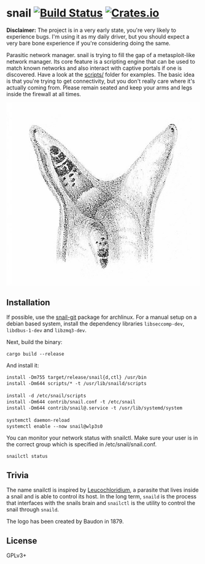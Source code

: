 # snail [![Build Status][travis-img]][travis] [![Crates.io][crates-img]][crates]

[travis-img]:   https://travis-ci.org/kpcyrd/snail.svg?branch=master
[travis]:       https://travis-ci.org/kpcyrd/snail
[crates-img]:   https://img.shields.io/crates/v/snail.svg
[crates]:       https://crates.io/crates/snail

**Disclaimer:** The project is in a very early state, you're very likely to
experience bugs. I'm using it as my daily driver, but you should expect a very
bare bone experience if you're considering doing the same.

Parasitic network manager. snail is trying to fill the gap of a metasploit-like
network manager. Its core feature is a scripting engine that can be used to
match known networks and also interact with captive portals if one is
discovered. Have a look at the [scripts/](scripts/) folder for examples. The
basic idea is that you're trying to get connectivity, but you don't really care
where it's actually coming from. Please remain seated and keep your arms and
legs inside the firewall at all times.

![logo](docs/logo.png)

## Installation

If possible, use the [snail-git] package for archlinux. For a manual setup on a
debian based system, install the dependency libraries `libseccomp-dev`,
`libdbus-1-dev` and `libzmq3-dev`.

[snail-git]: https://aur.archlinux.org/packages/snail-git/

Next, build the binary:
```
cargo build --release
```

And install it:
```
install -Dm755 target/release/snail{d,ctl} /usr/bin
install -Dm644 scripts/* -t /usr/lib/snaild/scripts

install -d /etc/snail/scripts
install -Dm644 contrib/snail.conf -t /etc/snail
install -Dm644 contrib/snail@.service -t /usr/lib/systemd/system

systemctl daemon-reload
systemctl enable --now snail@wlp3s0
```

You can monitor your network status with snailctl. Make sure your user is in
the correct group which is specified in /etc/snail/snail.conf.
```
snailctl status
```

## Trivia

The name snailctl is inspired by [Leucochloridium], a parasite that lives
inside a snail and is able to control its host. In the long term, `snaild` is
the process that interfaces with the snails brain and `snailctl` is the utility
to control the snail through `snaild`.

The logo has been created by Baudon in 1879.

[Leucochloridium]: https://en.wikipedia.org/wiki/Leucochloridium

## License

GPLv3+
